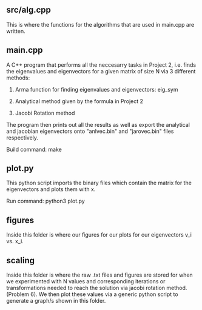 src/alg.cpp
--------
This is where the functions for the algorithms that are used in main.cpp are written.

main.cpp
--------
A C++ program that performs all the neccesarry tasks in Project 2, i.e. finds the eigenvalues and eigenvectors for a given matrix of size N via 3 different methods:
  1. Arma function for finding eigenvalues and eigenvectors: eig_sym

  2. Analytical method given by the formula in Project 2

  3. Jacobi Rotation method

The program then prints out all the results as well as export the analytical and jacobian eigenvectors onto "anlvec.bin" and "jarovec.bin" files respectively.

Build command: make

plot.py
--------
This python script imports the binary files which contain the matrix for the eigenvectors and plots them with x.

Run command: python3 plot.py

figures
--------
Inside this folder is where our figures for our plots for our eigenvectors v_i vs. x_i.

scaling
--------
Inside this folder is where the raw .txt files and figures are stored for when we experimented with N values and corresponding iterations or transformations needed to reach the solution via jacobi rotation method. (Problem 6). We then plot these values via a generic python script to generate a graph/s shown in this folder.
